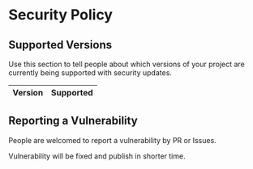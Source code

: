 # Security Policy

## Supported Versions

Use this section to tell people about which versions of your project are
currently being supported with security updates.

| Version | Supported          |
| ------- | ------------------ |

## Reporting a Vulnerability

People are welcomed to report a vulnerability by PR or Issues.

Vulnerability will be fixed and publish in shorter time.
